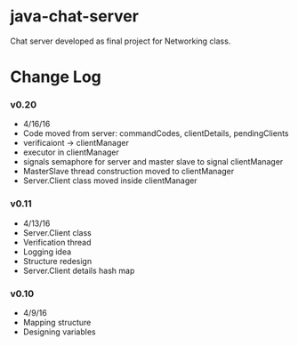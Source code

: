 # java-chat-server
Chat server developed as final project for Networking class.

# Change Log

### v0.20 ###

* 4/16/16
* Code moved from server: commandCodes, clientDetails, pendingClients
* verificaiont -> clientManager
* executor in clientManager
* signals semaphore for server and master slave to signal clientManager
* MasterSlave thread construction moved to clientManager
* Server.Client class moved inside clientManager

### v0.11 ###

* 4/13/16
* Server.Client class
* Verification thread
* Logging idea
* Structure redesign
* Server.Client details hash map

### v0.10 ###

* 4/9/16
* Mapping structure
* Designing variables
